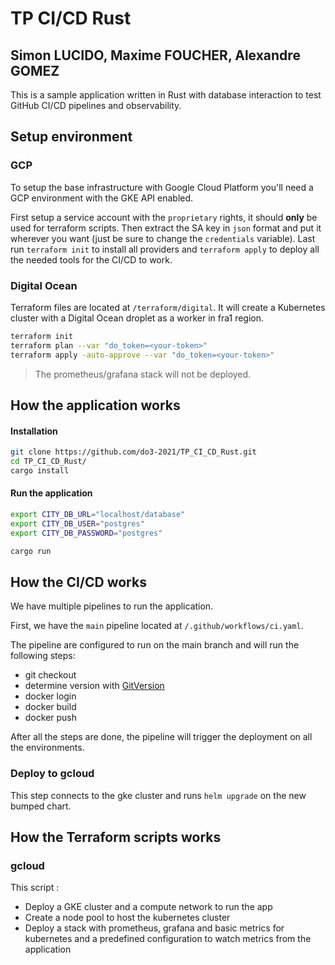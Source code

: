 # TP CI/CD Rust
## Simon LUCIDO, Maxime FOUCHER, Alexandre GOMEZ

This is a sample application written in Rust with database interaction to test GitHub CI/CD pipelines and observability.

## Setup environment

### GCP

To setup the base infrastructure with Google Cloud Platform you'll need a GCP environment with the GKE API enabled.

First setup a service account with the `proprietary` rights, it should **only** be used for terraform scripts.
Then extract the SA key in `json` format and put it wherever you want (just be sure to change the `credentials` variable).
Last run `terraform init` to install all providers and `terraform apply` to deploy all the needed tools for the CI/CD to work.

### Digital Ocean

Terraform files are located at `/terraform/digital`.
It will create a Kubernetes cluster with a Digital Ocean droplet as a worker in fra1 region.

```bash
terraform init
terraform plan --var "do_token=<your-token>"
terraform apply -auto-approve --var "do_token=<your-token>"
```

> The prometheus/grafana stack will not be deployed.

## How the application works

#### Installation

```bash
git clone https://github.com/do3-2021/TP_CI_CD_Rust.git
cd TP_CI_CD_Rust/
cargo install
```

#### Run the application

```bash
export CITY_DB_URL="localhost/database"
export CITY_DB_USER="postgres"
export CITY_DB_PASSWORD="postgres"

cargo run
```

## How the CI/CD works

We have multiple pipelines to run the application.

First, we have the `main` pipeline located at `/.github/workflows/ci.yaml`.

The pipeline are configured to run on the main branch and will run the following steps:

- git checkout
- determine version with [GitVersion](https://github.com/GitTools/GitVersion)
- docker login
- docker build
- docker push

After all the steps are done, the pipeline will trigger the deployment on all the environments.

### Deploy to gcloud

This step connects to the gke cluster and runs `helm upgrade` on the new bumped chart.

## How the Terraform scripts works

### gcloud

This script :

- Deploy a GKE cluster and a compute network to run the app
- Create a node pool to host the kubernetes cluster
- Deploy a stack with prometheus, grafana and basic metrics for kubernetes and a predefined configuration to watch metrics from the application
